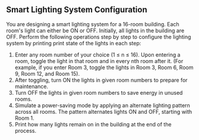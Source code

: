 ## Smart Lighting System Configuration

You are designing a smart lighting system for a 16-room building. Each room's light can either be ON or OFF. Initially, all lights in the building are OFF. Perform the following operations step by step to configure the lighting system by printing print state of the lights in each step:

1. Enter any room number of your choice (1 ≤ n ≤ 16). Upon entering a room, toggle the light in that room and in every nth room after it. (For example, if you enter Room 3, toggle the lights in Room 3, Room 6, Room 9, Room 12, and Room 15).
2. After toggling, turn ON the lights in given room numbers to prepare for maintenance.
3. Turn OFF the lights in given room numbers  to save energy in unused rooms.
4. Simulate a power-saving mode by applying an alternate lighting pattern across all rooms. The pattern alternates lights ON and OFF, starting with Room 1.
5. Print how many lights remain on in the building at the end of the process.